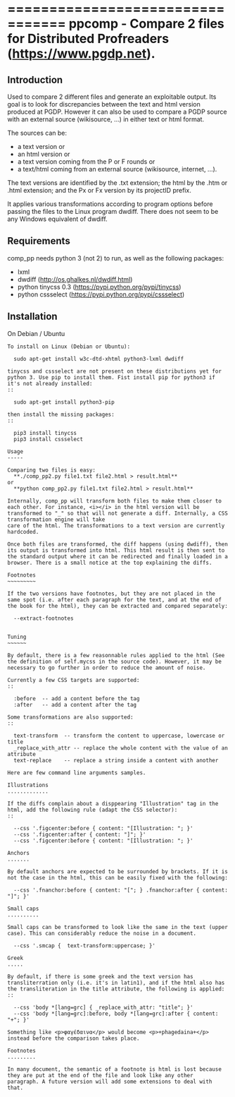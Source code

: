 =================================
ppcomp - Compare 2 files for Distributed Profreaders (https://www.pgdp.net).
=================================

Introduction
------------
Used to compare 2 different files and generate an
exploitable output. Its goal is to look for discrepancies between the
text and html version produced at PGDP. However it can also be used to
compare a PGDP source with an external source (wikisource, ...) in
either text or html format.

The sources can be:
  - a text version or
  - an html version or
  - a text version coming from the P or F rounds or
  - a text/html coming from an external source (wikisource, internet, ...).

The text versions are identified by the .txt extension; the html by the
.htm or .html extension; and the Px or Fx version by its projectID prefix.

It applies various transformations according to program options before passing
the files to the Linux program dwdiff. There does not seem to be any Windows
equivalent of dwdiff.

Requirements
------------
comp_pp needs python 3 (not 2) to run, as well as the following packages:
  - lxml
  - dwdiff             (http://os.ghalkes.nl/dwdiff.html)
  - python tinycss 0.3 (https://pypi.python.org/pypi/tinycss)
  - python cssselect   (https://pypi.python.org/pypi/cssselect)

Installation
------------

On Debian /  Ubuntu
~~~~~~~~~~~~~~~~~~~~
To install on Linux (Debian or Ubuntu):

  sudo apt-get install w3c-dtd-xhtml python3-lxml dwdiff

tinycss and cssselect are not present on these distributions yet for
python 3. Use pip to install them. Fist install pip for python3 if
it's not already installed:
::

  sudo apt-get install python3-pip

then install the missing packages:
::

  pip3 install tinycss
  pip3 install cssselect

Usage
-----

Comparing two files is easy:
  **./comp_pp2.py file1.txt file2.html > result.html**
or
  **python comp_pp2.py file1.txt file2.html > result.html**

Internally, comp_pp will transform both files to make them closer to
each other. For instance, <i></i> in the html version will be
transformed to "_" so that will not generate a diff. Internally, a CSS transformation engine will take
care of the html. The transformations to a text version are currently
hardcoded.

Once both files are transformed, the diff happens (using dwdiff), then
its output is transformed into html. This html result is then sent to
the standard output where it can be redirected and finally loaded in a
browser. There is a small notice at the top explaining the diffs.

Footnotes
~~~~~~~~~

If the two versions have footnotes, but they are not placed in the
same spot (i.e. after each paragraph for the text, and at the end of
the book for the html), they can be extracted and compared separately:

  --extract-footnotes


Tuning
~~~~~~

By default, there is a few reasonnable rules applied to the html (See
the definition of self.mycss in the source code). However, it may be
necessary to go further in order to reduce the amount of noise.

Currently a few CSS targets are supported:
::

  :before  -- add a content before the tag
  :after   -- add a content after the tag

Some transformations are also supported:
::

  text-transform  -- transform the content to uppercase, lowercase or title
  _replace_with_attr -- replace the whole content with the value of an attribute
  text-replace    -- replace a string inside a content with another

Here are few command line arguments samples.

Illustrations
.............

If the diffs complain about a disppearing "Illustration" tag in the
html, add the following rule (adapt the CSS selector):
::

  --css '.figcenter:before { content: "[Illustration: "; }'
  --css '.figcenter:after { content: "]"; }'
  --css '.figcenter:before { content: "[Illustration: "; }'

Anchors
.......

By default anchors are expected to be surrounded by brackets. If it is
not the case in the html, this can be easily fixed with the following:

  --css '.fnanchor:before { content: "["; } .fnanchor:after { content: "]"; }'

Small caps
..........

Small caps can be transformed to look like the same in the text (upper
case). This can considerably reduce the noise in a document.

  --css '.smcap {  text-transform:uppercase; }'

Greek
.....

By default, if there is some greek and the text version has
transliterration only (i.e. it's in latin1), and if the html also has
the transliteration in the title attribute, the following is applied:
::

  --css 'body *[lang=grc] { _replace_with_attr: "title"; }'
  --css 'body *[lang=grc]:before, body *[lang=grc]:after { content: "+"; }'

Something like <p>φαγέδαινα</p> would become <p>+phagedaina+</p>
instead before the comparison takes place.

Footnotes
.........

In many document, the semantic of a footnote is html is lost because
they are put at the end of the file and look like any other
paragraph. A future version will add some extensions to deal with
that.








